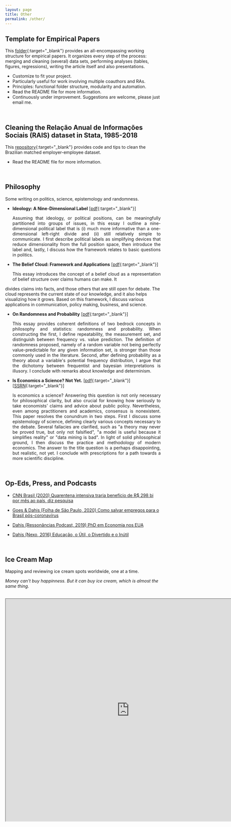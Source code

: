 ```yaml
---
layout: page
title: Other
permalink: /other/
---
```


## Template for Empirical Papers

This [folder](https://github.com/rdahis/main_paper){:target="_blank"} provides an all-encompassing working structure for empirical papers. It organizes every step of the process: merging and cleaning (several) data sets, performing analyses (tables, figures, regressions), writing the article itself and also presentations.

- Customize to fit your project.
- Particularly useful for work involving multiple coauthors and RAs.
- Principles: functional folder structure, modularity and automation.
- Read the README file for more information.
- Continuously under improvement. Suggestions are welcome, please just email me.

<br>

## Cleaning the Relação Anual de Informações Sociais (RAIS) dataset in Stata, 1985-2018

This [repository](https://github.com/rdahis/clean_RAIS){:target="_blank"} provides code and tips to clean the Brazilian matched employer-employee dataset.

- Read the README file for more information.

<br>

## Philosophy

Some writing on politics, science, epistemology and randomness.

- **Ideology: A Nine-Dimensional Label** [[pdf](/files/papers/Dahis_Ideology.pdf){:target="_blank"}]
   
   <p style="text-align: justify;"> Assuming that ideology, or political positions, can be meaningfully partitioned into groups of issues, in this essay I outline a nine-dimensional political label that is (i) much more informative than a one-dimensional left-right divide and (ii) still relatively simple to communicate. I first describe political labels as simplifying devices that reduce dimensionality from the full position space, then introduce the label and, lastly, I discuss how the framework relates to basic questions in politics. </p>

- **The Belief Cloud: Framework and Applications** [[pdf](/files/papers/Dahis_BC.pdf){:target="_blank"}]
   
   <p style="text-align: justify;"> This essay introduces the concept of a belief cloud as a representation of belief structure over claims humans can make. It
divides claims into facts, and those others that are still open for debate. The cloud represents the current state of our knowledge, and it also helps visualizing how it grows. Based on this framework, I discuss various applications in communication, policy making, business, and science. </p>

- **On Randomness and Probability** [[pdf](/files/papers/randomness_probability.pdf){:target="_blank"}]

   <p style="text-align: justify;"> This essay provides coherent definitions of two bedrock concepts in philosophy and statistics: randomness and probability. When constructing the first, I define repeatability, the measurement set, and distinguish between frequency vs. value prediction. The definition of randomness proposed, namely of a random variable not being perfectly value-predictable for any given information set, is stronger than those commonly used in the literature. Second, after defining probability as a theory about a variable's potential frequency distribution, I argue that the dichotomy between frequentist and bayesian interpretations is illusory. I conclude with remarks about knowledge and determinism. </p>

- **Is Economics a Science? Not Yet.** [[pdf](https://www.ricardodahis.com/files/papers/Dahis_IEAS.pdf){:target="_blank"}] [[SSRN](http://ssrn.com/abstract=3036961){:target="_blank"}]

   <p style="text-align: justify;"> Is economics a science? Answering this question is not only necessary for philosophical clarity, but also crucial for knowing how seriously to take economists’ claims and advice about public policy. Nevertheless, even among practitioners and academics, consensus is nonexistent. This paper resolves the conundrum in two steps. First I discuss some epistemology of science, defining clearly various concepts necessary to the debate. Several fallacies are clarified, such as "a theory may never be proved true, but only not falsified", "a model is useful because it simplifies reality" or "data mining is bad". In light of solid philosophical ground, I then discuss the practice and methodology of modern economics. The answer to the title question is a perhaps disappointing, but realistic, not yet. I conclude with prescriptions for a path towards a more scientific discipline.  </p>

<br>

## Op-Eds, Press, and Podcasts

- [CNN Brasil (2020) Quarentena intensiva traria benefício de R$ 298 bi por mês ao país, diz pesquisa](https://www.cnnbrasil.com.br/nacional/2020/04/22/quarentena-intensiva-traria-beneficio-de-r-298-bi-por-mes-ao-pais-diz-pesquisa)

- [Goes & Dahis (Folha de São Paulo, 2020) Como salvar empregos para o Brasil pós-coronavírus](https://www1.folha.uol.com.br/mercado/2020/03/como-salvar-empregos-para-o-brasil-pos-coronavirus.shtml)

- [Dahis (Ressonâncias Podcast, 2019) PhD em Economia nos EUA](https://open.spotify.com/episode/1rhl7RCedUeninvjYfrKYH?si=wiR17Hk9RJGez6a3Z4jrFQ)

- [Dahis (Nexo, 2016) Educação, o Útil, o Divertido e o Inútil](https://www.nexojornal.com.br/ensaio/2016/Educa%C3%A7%C3%A3o-o-%C3%BAtil-o-divertido-e-o-in%C3%BAtil)

<br>


## Ice Cream Map

Mapping and reviewing ice cream spots worldwide, one at a time.

_Money can't buy happinness. But it can buy ice cream, which is almost the same thing._

<br>
<iframe src="https://www.google.com/maps/d/u/0/embed?mid=1p4BP4juwU4Jlq3GjpcGG50a5ZL_r_hVy" width="800" height="720"></iframe>

